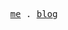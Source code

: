 <p align="center">
  <samp>
    <a href="https://blog.ybopen.cn">me</a> .
    <a href="https://blog.ybopen.cn/posts">blog</a>
  </samp>
</p>
